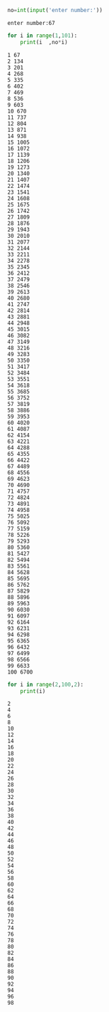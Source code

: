 ```python
no=int(input('enter number:'))
```

    enter number:67
    


```python
for i in range(1,101):
    print(i  ,no*i)
```

    1 67
    2 134
    3 201
    4 268
    5 335
    6 402
    7 469
    8 536
    9 603
    10 670
    11 737
    12 804
    13 871
    14 938
    15 1005
    16 1072
    17 1139
    18 1206
    19 1273
    20 1340
    21 1407
    22 1474
    23 1541
    24 1608
    25 1675
    26 1742
    27 1809
    28 1876
    29 1943
    30 2010
    31 2077
    32 2144
    33 2211
    34 2278
    35 2345
    36 2412
    37 2479
    38 2546
    39 2613
    40 2680
    41 2747
    42 2814
    43 2881
    44 2948
    45 3015
    46 3082
    47 3149
    48 3216
    49 3283
    50 3350
    51 3417
    52 3484
    53 3551
    54 3618
    55 3685
    56 3752
    57 3819
    58 3886
    59 3953
    60 4020
    61 4087
    62 4154
    63 4221
    64 4288
    65 4355
    66 4422
    67 4489
    68 4556
    69 4623
    70 4690
    71 4757
    72 4824
    73 4891
    74 4958
    75 5025
    76 5092
    77 5159
    78 5226
    79 5293
    80 5360
    81 5427
    82 5494
    83 5561
    84 5628
    85 5695
    86 5762
    87 5829
    88 5896
    89 5963
    90 6030
    91 6097
    92 6164
    93 6231
    94 6298
    95 6365
    96 6432
    97 6499
    98 6566
    99 6633
    100 6700
    


```python
for i in range(2,100,2):
    print(i)
```

    2
    4
    6
    8
    10
    12
    14
    16
    18
    20
    22
    24
    26
    28
    30
    32
    34
    36
    38
    40
    42
    44
    46
    48
    50
    52
    54
    56
    58
    60
    62
    64
    66
    68
    70
    72
    74
    76
    78
    80
    82
    84
    86
    88
    90
    92
    94
    96
    98
    


```python

```
